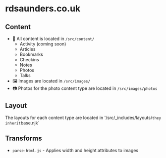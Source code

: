 # rdsaunders.co.uk

## Content

* 📝 All content is located in `/src/content/`
  * Activity (coming soon)
  * Articles
  * Bookmarks
  * Checkins
  * Notes
  * Photos
  * Talks
* 🖼 Images are located in `/src/images/`
* 📷 Photos for the photo content type are located in `/src/images/photos`

## Layout

The layouts for each content type are located in '/src/_includes/layouts/` they inherit `base.njk`

## Transforms

* `parse-html.js` - Applies width and height attributes to images
